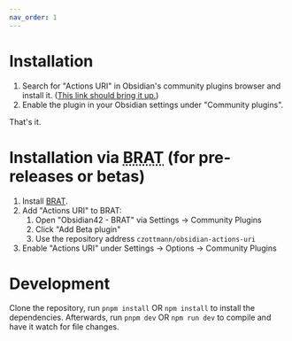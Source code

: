 ```yaml
---
nav_order: 1
---
```


# Installation

1. Search for "Actions URI" in Obsidian's community plugins browser and install it. ([This link should bring it up.](https://obsidian.md/plugins?id=zottmann))
2. Enable the plugin in your Obsidian settings under "Community plugins".

That's it.


# Installation via <abbr title="Beta Reviewers Auto-update Tester">BRAT</abbr> (for pre-releases or betas)

1. Install [BRAT](https://github.com/TfTHacker/obsidian42-brat).
2. Add "Actions URI" to BRAT:
    1. Open "Obsidian42 - BRAT" via Settings → Community Plugins
    2. Click "Add Beta plugin"
    3. Use the repository address `czottmann/obsidian-actions-uri`
3. Enable "Actions URI" under Settings → Options → Community Plugins


# Development

Clone the repository, run `pnpm install` OR `npm install` to install the dependencies. Afterwards, run `pnpm dev` OR `npm run dev` to compile and have it watch for file changes.
